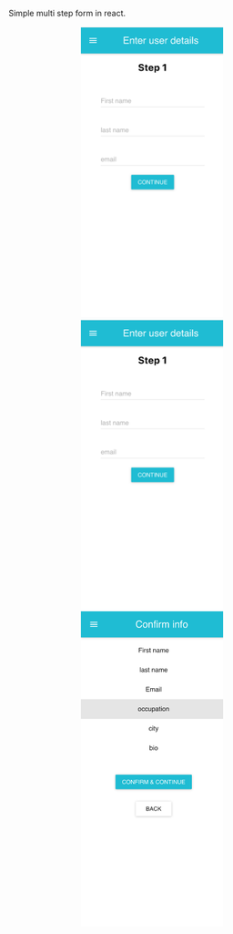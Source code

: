 Simple multi step form in react.

<div align="center">
    <img src="/public/Screenshot 2020-04-14 at 01.30.20.png" width="250px"</img> 
</div>

<div align="center">
    <img src="/public/Screenshot 2020-04-14 at 01.30.20.png" width="250px"</img> 
</div>

<div align="center">
    <img src="/public/Screenshot 2020-04-14 at 01.31.07.png" width="250px"</img> 
</div>
